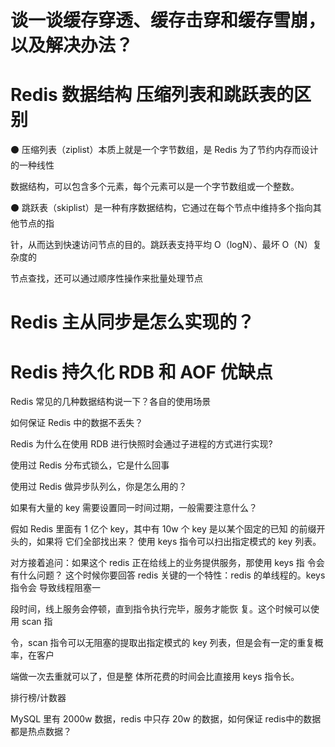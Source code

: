 # 谈一谈缓存穿透、缓存击穿和缓存雪崩，以及解决办法？

# Redis 数据结构 压缩列表和跳跃表的区别
⚫ 压缩列表（ziplist）本质上就是一个字节数组，是 Redis 为了节约内存而设计的一种线性

数据结构，可以包含多个元素，每个元素可以是一个字节数组或一个整数。

⚫ 跳跃表（skiplist）是一种有序数据结构，它通过在每个节点中维持多个指向其他节点的指

针，从而达到快速访问节点的目的。跳跃表支持平均 O（logN）、最坏 O（N）复杂度的

节点查找，还可以通过顺序性操作来批量处理节点


# Redis 主从同步是怎么实现的？

# Redis 持久化 RDB 和 AOF 优缺点



Redis 常见的几种数据结构说一下？各自的使用场景

如何保证 Redis 中的数据不丢失？

Redis 为什么在使用 RDB 进行快照时会通过子进程的方式进行实现?

使用过 Redis 分布式锁么，它是什么回事

使用过 Redis 做异步队列么，你是怎么用的？

如果有大量的 key 需要设置同一时间过期，一般需要注意什么？

假如 Redis 里面有 1 亿个 key，其中有 10w 个 key 是以某个固定的已知
的前缀开头的，如果将 它们全部找出来？
使用 keys 指令可以扫出指定模式的 key 列表。

对方接着追问：如果这个 redis 正在给线上的业务提供服务，那使用 keys 指 令会有什么问题？
这个时候你要回答 redis 关键的一个特性：redis 的单线程的。keys 指令会 导致线程阻塞一

段时间，线上服务会停顿，直到指令执行完毕，服务才能恢 复。这个时候可以使用 scan 指

令，scan 指令可以无阻塞的提取出指定模式的 key 列表，但是会有一定的重复概率，在客户

端做一次去重就可以了，但是整 体所花费的时间会比直接用 keys 指令长。




排行榜/计数器


MySQL 里有 2000w 数据，redis 中只存 20w 的数据，如何保证 redis中的数据都是热点数据？




